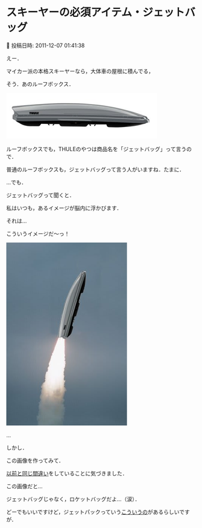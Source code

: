 # スキーヤーの必須アイテム・ジェットバッグ

📅 投稿日時: 2011-12-07 01:41:38

えー．


マイカー派の本格スキーヤーなら，大体車の屋根に積んでる，


そう．あのルーフボックス．




![c633cdfc63a253b464dd7d1b7f9d3a5b.jpg](images/c633cdfc63a253b464dd7d1b7f9d3a5b.jpg)




ルーフボックスでも，THULEのやつは商品名を「ジェットバッグ」って言うので．


普通のルーフボックスも，ジェットバッグって言う人がいますね．たまに．





…でも．


ジェットバッグって聞くと．


私はいつも，あるイメージが脳内に浮かびます．





それは…


こういうイメージだ～っ！




![0e144da5e4813adf25d394ceca3c266f.jpg](images/0e144da5e4813adf25d394ceca3c266f.jpg)







…


しかし．


この画像を作ってみて．


[以前と同じ間違い](http://blog.goo.ne.jp/skier_nobu/e/6c60a46038f281b064b3a453d31fa72f)をしていることに気づきました．





この画像だと…


ジェットバッグじゃなく，ロケットバッグだよ…（涙）．





どーでもいいですけど，ジェットパックっていう[こういうの](http://japanese.engadget.com/2007/06/24/jetpacks-for-sale/)があるらしいですが．
